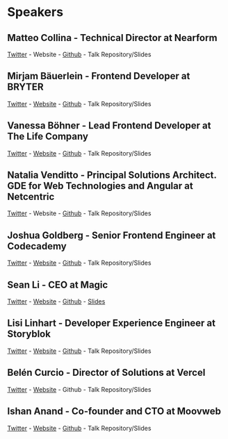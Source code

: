 # Speakers

## Matteo Collina - Technical Director at Nearform
[Twitter](https://twitter.com/matteocollina) - Website - [Github](https://github.com/mcollina) - Talk Repository/Slides

## Mirjam Bäuerlein - Frontend Developer at BRYTER
[Twitter](https://twitter.com/mirjam_diala) - [Website](https://programmiri.rocks/) - [Github](https://github.com/programmiri/) - Talk Repository/Slides

## Vanessa Böhner - Lead Frontend Developer at The Life Company
[Twitter](https://twitter.com/vannsl) - [Website](https://vannsl.io/) - [Github](https://github.com/vannsl/) - Talk Repository/Slides

## Natalia Venditto - Principal Solutions Architect. GDE for Web Technologies and Angular at Netcentric
[Twitter](https://twitter.com/AnfibiaCreativa) - Website - [Github](https://github.com/anfibiacreativa) - Talk Repository/Slides

## Joshua Goldberg - Senior Frontend Engineer at Codecademy
[Twitter](https://twitter.com/JoshuaKGoldberg) - [Website](https://www.joshuakgoldberg.com/) - [Github](https://github.com/joshuakgoldberg) - Talk Repository/Slides

## Sean Li - CEO at Magic
[Twitter](https://twitter.com/_seanli) - [Website](https://magic.link/) - [Github](https://github.com/seanli) - [Slides](https://docs.google.com/presentation/d/1f213h0_6Uvte2dIEnx1RPmQKMwxIEKLf-JY_1g38lQ4/edit#slide=id.p)

## Lisi Linhart - Developer Experience Engineer at Storyblok
[Twitter](https://twitter.com/lisi_linhart) - [Website](https://t.co/Qmt3oYUq0T?amp=1) - [Github](https://github.com/lisilinhart) - Talk Repository/Slides

## Belén Curcio - Director of Solutions at Vercel
[Twitter](https://twitter.com/okbel) - [Website](https://curcio.be/) - Github - Talk Repository/Slides

## Ishan Anand - Co-founder and CTO at Moovweb
[Twitter](https://twitter.com/ianand) - [Website](https://www.ishananand.com/) - [Github](https://github.com/ianand) - Talk Repository/Slides
